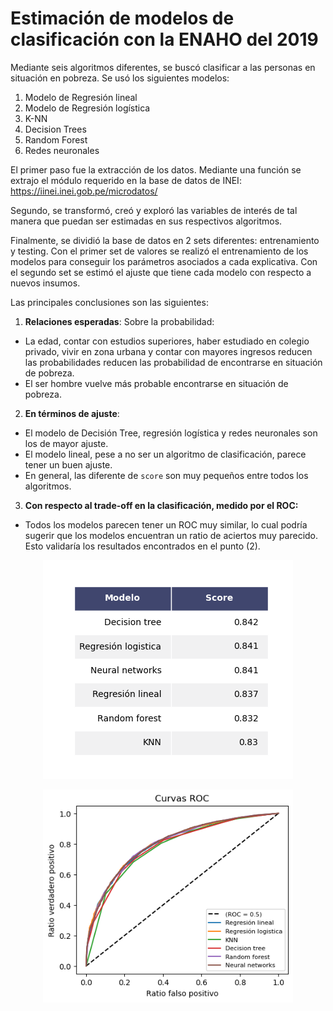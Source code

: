 # Estimación de modelos de clasificación con la ENAHO del 2019
Mediante seis algoritmos diferentes, se buscó clasificar a las personas en situación en pobreza. Se usó los siguientes modelos:
1. Modelo de Regresión lineal
2. Modelo de Regresión logística
3. K-NN
4. Decision Trees
5. Random Forest
6. Redes neuronales

El primer paso fue la extracción de los datos. Mediante una función se extrajo el módulo requerido en la base de datos de INEI: https://iinei.inei.gob.pe/microdatos/

Segundo, se transformó, creó y exploró las variables de interés de tal manera que puedan ser estimadas en sus respectivos algoritmos.

Finalmente, se dividió la base de datos en 2 sets diferentes: entrenamiento y testing. Con el primer set de valores se realizó el entrenamiento de los modelos para conseguir los parámetros asociados a cada explicativa. Con el segundo set se estimó el ajuste que tiene cada modelo con respecto a nuevos insumos. 

Las principales conclusiones son las siguientes:
1. **Relaciones esperadas**: Sobre la probabilidad:
* La edad, contar con estudios superiores, haber estudiado en colegio privado, vivir en zona urbana y contar con mayores ingresos reducen las probabilidades reducen las probabilidad de encontrarse en situación de pobreza.
* El ser hombre vuelve más probable encontrarse en situación de pobreza.

2. **En términos de ajuste**:
* El modelo de Decisión Tree, regresión logística y redes neuronales son los de mayor ajuste.
* El modelo lineal, pese a no ser un algoritmo de clasificación, parece tener un buen ajuste.
* En general, las diferente de `score` son muy pequeños entre todos los algoritmos.

3. **Con respecto al trade-off en la clasificación, medido por el ROC:**
* Todos los modelos parecen tener un ROC muy similar, lo cual podría sugerir que los modelos encuentran un ratio de aciertos muy parecido. Esto validaría los resultados encontrados en el punto (2).

<p align="center">
  <img src="figures/score.png" width="400">
</p>

<p align="center">
  <img src="figures/roc.png" width="400">
</p>
